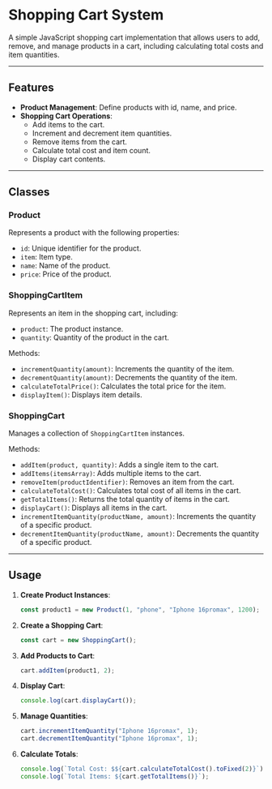 
# Shopping Cart System

A simple JavaScript shopping cart implementation that allows users to add, remove, and manage products in a cart, including calculating total costs and item quantities.

---

## Features

- **Product Management**: Define products with id, name, and price.
- **Shopping Cart Operations**:
  - Add items to the cart.
  - Increment and decrement item quantities.
  - Remove items from the cart.
  - Calculate total cost and item count.
  - Display cart contents.

---

## Classes

### Product

Represents a product with the following properties:

- `id`: Unique identifier for the product.
- `item`: Item type.
- `name`: Name of the product.
- `price`: Price of the product.

### ShoppingCartItem

Represents an item in the shopping cart, including:

- `product`: The product instance.
- `quantity`: Quantity of the product in the cart.

Methods:

- `incrementQuantity(amount)`: Increments the quantity of the item.
- `decrementQuantity(amount)`: Decrements the quantity of the item.
- `calculateTotalPrice()`: Calculates the total price for the item.
- `displayItem()`: Displays item details.

### ShoppingCart

Manages a collection of `ShoppingCartItem` instances.

Methods:

- `addItem(product, quantity)`: Adds a single item to the cart.
- `addItems(itemsArray)`: Adds multiple items to the cart.
- `removeItem(productIdentifier)`: Removes an item from the cart.
- `calculateTotalCost()`: Calculates total cost of all items in the cart.
- `getTotalItems()`: Returns the total quantity of items in the cart.
- `displayCart()`: Displays all items in the cart.
- `incrementItemQuantity(productName, amount)`: Increments the quantity of a specific product.
- `decrementItemQuantity(productName, amount)`: Decrements the quantity of a specific product.

---

## Usage

1. **Create Product Instances**:

   ```javascript
   const product1 = new Product(1, "phone", "Iphone 16promax", 1200);
   ```

2. **Create a Shopping Cart**:

   ```javascript
   const cart = new ShoppingCart();
   ```

3. **Add Products to Cart**:

   ```javascript
   cart.addItem(product1, 2);
   ```

4. **Display Cart**:

   ```javascript
   console.log(cart.displayCart());
   ```

5. **Manage Quantities**:

   ```javascript
   cart.incrementItemQuantity("Iphone 16promax", 1);
   cart.decrementItemQuantity("Iphone 16promax", 1);
   ```

6. **Calculate Totals**:
   ```javascript
   console.log(`Total Cost: $${cart.calculateTotalCost().toFixed(2)}`);
   console.log(`Total Items: ${cart.getTotalItems()}`);
   ```
